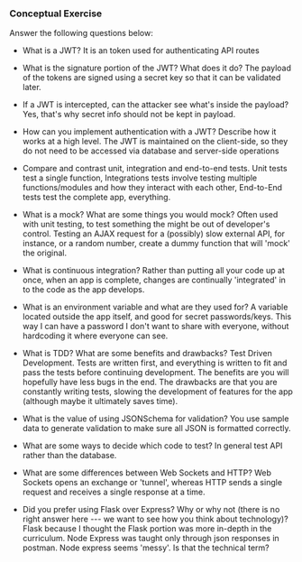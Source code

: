 ### Conceptual Exercise

Answer the following questions below:

- What is a JWT?
  It is an token used for authenticating API routes

- What is the signature portion of the JWT?  What does it do?
    The payload of the tokens are signed using a secret key so that it can be validated later. 

- If a JWT is intercepted, can the attacker see what's inside the payload?
  Yes, that's why secret info should not be kept in payload.

- How can you implement authentication with a JWT?  Describe how it works at a high level.
    The JWT is maintained on the client-side, so they do not need to be accessed via database and server-side operations

- Compare and contrast unit, integration and end-to-end tests.
  Unit tests test a single function, Integrations tests involve testing multiple functions/modules and how they interact with each other, End-to-End tests test the complete app, everything.

- What is a mock? What are some things you would mock?
  Often used with unit testing, to test something the might be out of developer's control.  Testing an AJAX request for a (possibly) slow external API, for instance, or a random number, create a dummy function that will 'mock' the original.

- What is continuous integration?
  Rather than putting all your code up at once, when an app is complete, changes are continually 'integrated' in to the code as the app develops.

- What is an environment variable and what are they used for?
  A variable located outside the app itself, and good for secret passwords/keys.  This way I can have a password I don't want to share with everyone, without hardcoding it where everyone can see.

- What is TDD? What are some benefits and drawbacks?
  Test Driven Development.  Tests are written first, and everything is written to fit and pass the tests before continuing development.  The benefits are you will hopefully have less bugs in the end.  The drawbacks are that you are constantly writing tests, slowing the development of features for the app (although maybe it ultimately saves time). 

- What is the value of using JSONSchema for validation?
      You use sample data to generate validation to make sure all JSON is formatted correctly. 

- What are some ways to decide which code to test?
    In general test API rather than the database.

- What are some differences between Web Sockets and HTTP?
  Web Sockets opens an exchange or 'tunnel', whereas  HTTP sends a single request and receives a single response at a time.  

- Did you prefer using Flask over Express? Why or why not (there is no right 
  answer here --- we want to see how you think about technology)?
  Flask because I thought the Flask portion was more in-depth in the curriculum.  Node Express was taught only through json responses in postman.  Node express seems 'messy'. Is that the technical term? 
